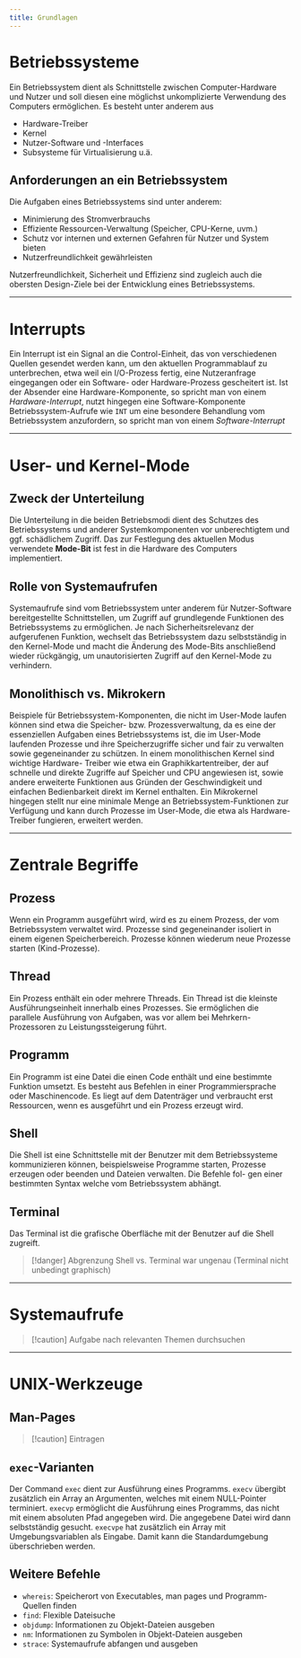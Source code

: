 ```yaml
---
title: Grundlagen
---
```

# Betriebssysteme
Ein Betriebssystem dient als Schnittstelle zwischen Computer-Hardware und Nutzer und soll diesen eine möglichst unkomplizierte Verwendung des Computers ermöglichen. Es besteht unter anderem aus
- Hardware-Treiber
- Kernel
- Nutzer-Software und -Interfaces
- Subsysteme für Virtualisierung u.ä.

## Anforderungen an ein Betriebssystem
Die Aufgaben eines Betriebssystems sind unter anderem:
- Minimierung des Stromverbrauchs
- Effiziente Ressourcen-Verwaltung (Speicher, CPU-Kerne, uvm.)
- Schutz vor internen und externen Gefahren für Nutzer und System bieten
- Nutzerfreundlichkeit gewährleisten

Nutzerfreundlichkeit, Sicherheit und Effizienz sind zugleich auch die obersten Design-Ziele bei der Entwicklung eines Betriebssystems.

---
# Interrupts
Ein Interrupt ist ein Signal an die Control-Einheit, das von verschiedenen Quellen gesendet werden kann, um den aktuellen Programmablauf zu unterbrechen, etwa weil ein I/O-Prozess fertig, eine Nutzeranfrage eingegangen oder ein Software- oder Hardware-Prozess gescheitert ist. Ist der Absender eine Hardware-Komponente, so spricht man von einem *Hardware-Interrupt*, nutzt hingegen eine Software-Komponente Betriebssystem-Aufrufe wie `INT` um eine besondere Behandlung vom Betriebssystem anzufordern, so spricht man von einem *Software-Interrupt*

---
# User- und Kernel-Mode
## Zweck der Unterteilung
Die Unterteilung in die beiden Betriebsmodi dient des Schutzes des Betriebssystems und anderer Systemkomponenten vor unberechtigtem und ggf. schädlichem Zugriff. Das zur Festlegung des aktuellen Modus verwendete **Mode-Bit** ist fest in die Hardware des Computers implementiert.

## Rolle von Systemaufrufen
Systemaufrufe sind vom Betriebssystem unter anderem für Nutzer-Software bereitgestellte Schnittstellen, um Zugriff auf grundlegende Funktionen des Betriebssystems zu ermöglichen. Je nach Sicherheitsrelevanz der aufgerufenen Funktion, wechselt das Betriebssystem dazu selbstständig in den Kernel-Mode und macht die Änderung des Mode-Bits anschließend wieder rückgängig, um unautorisierten Zugriff auf den Kernel-Mode zu verhindern.

## Monolithisch vs. Mikrokern
Beispiele für Betriebssystem-Komponenten, die nicht im User-Mode laufen können sind etwa die Speicher- bzw. Prozessverwaltung, da es eine der essenziellen Aufgaben eines Betriebssystems ist, die im User-Mode laufenden Prozesse und ihre Speicherzugriffe sicher und fair zu verwalten sowie gegeneinander zu schützen. In einem monolithischen Kernel sind wichtige Hardware- Treiber wie etwa ein Graphikkartentreiber, der auf schnelle und direkte Zugriffe auf Speicher und CPU angewiesen ist, sowie andere erweiterte Funktionen aus Gründen der Geschwindigkeit und einfachen Bedienbarkeit direkt im Kernel enthalten. Ein Mikrokernel hingegen stellt nur eine minimale Menge an Betriebssystem-Funktionen zur Verfügung und kann durch Prozesse im User-Mode, die etwa als Hardware-Treiber fungieren, erweitert werden.

---
# Zentrale Begriffe
## Prozess
Wenn ein Programm ausgeführt wird, wird es zu einem Prozess, der vom Betriebssystem verwaltet wird. Prozesse sind gegeneinander isoliert in einem eigenen Speicherbereich. Prozesse können wiederum neue Prozesse starten (Kind-Prozesse).

## Thread
Ein Prozess enthält ein oder mehrere Threads. Ein Thread ist die kleinste Ausführungseinheit innerhalb eines Prozesses. Sie ermöglichen die parallele Ausführung von Aufgaben, was vor allem bei Mehrkern-Prozessoren zu Leistungssteigerung führt.

## Programm
Ein Programm ist eine Datei die einen Code enthält und eine bestimmte Funktion umsetzt. Es besteht aus Befehlen in einer Programmiersprache oder Maschinencode. Es liegt auf dem Datenträger und verbraucht erst Ressourcen, wenn es ausgeführt und ein Prozess erzeugt wird.

## Shell
Die Shell ist eine Schnittstelle mit der Benutzer mit dem Betriebssysteme kommunizieren können, beispielsweise Programme starten, Prozesse erzeugen oder beenden und Dateien verwalten. Die Befehle fol- gen einer bestimmten Syntax welche vom Betriebssystem abhängt.

## Terminal
Das Terminal ist die grafische Oberfläche mit der Benutzer auf die Shell zugreift.

> [!danger] Abgrenzung Shell vs. Terminal war ungenau (Terminal nicht unbedingt graphisch)

---
# Systemaufrufe

> [!caution] Aufgabe nach relevanten Themen durchsuchen

---
# UNIX-Werkzeuge
## Man-Pages
> [!caution] Eintragen

## `exec`-Varianten
Der Command `exec` dient zur Ausführung eines Programms. `execv` übergibt zusätzlich ein Array an Argumenten, welches mit einem NULL-Pointer terminiert. `execvp` ermöglicht die Ausführung eines Programms, das nicht mit einem absoluten Pfad angegeben wird. Die angegebene Datei wird dann selbstständig gesucht. `execvpe` hat zusätzlich ein Array mit Umgebungsvariablen als Eingabe. Damit kann die Standardumgebung überschrieben werden.

## Weitere Befehle
- `whereis`: Speicherort von Executables, man pages und Programm-Quellen finden
- `find`: Flexible Dateisuche
- `objdump`: Informationen zu Objekt-Dateien ausgeben
- `nm`: Informationen zu Symbolen in Objekt-Dateien ausgeben
- `strace`: Systemaufrufe abfangen und ausgeben